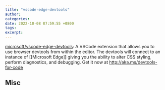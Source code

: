 ```yaml
---
title: "vscode-edge-devtools"
author: 
categories: 
date: 2022-10-08 07:59:55 +0800
tags: 
excerpt: 
---
```





[microsoft/vscode-edge-devtools](https://github.com/microsoft/vscode-edge-devtools): A VSCode extension that allows you to use browser devtools from within the editor. The devtools will connect to an instance of [[Microsoft Edge]] giving you the ability to alter CSS styling, perform diagnostics, and debugging. Get it now at http://aka.ms/devtools-for-code










## Misc











